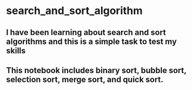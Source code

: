 # search_and_sort_algorithm

## I have been learning about search and sort algorithms and this is a simple task to test my skills

## This notebook includes binary sort, bubble sort, selection sort, merge sort, and quick sort.
